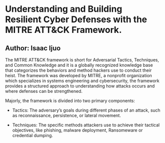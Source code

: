 <html>
<html lang="en">
<head>
    <meta charset="UTF-8">
    <meta name="viewport" content="width=device-width, initial-scale=1.0">
    <meta name="Isaac Ijuo">
    <meta name="Mitre Att&ck">
    <meta name="What is Mitre Attack?">
    <meta name="How does the Mitre Attack works?">
</head>
<body>
<h1> Understanding and Building Resilient Cyber Defenses with the MITRE ATT&CK Framework.</h1>
<h2> Author: Isaac Ijuo </h2>
<p>The MITRE ATT&CK framework is short for Adversarial Tactics, Techniques, and Common Knowledge and it is a globally recognized knowledge base that categorizes the behaviors and method hackers use to conduct their heist. The framework was developed by MITRE, a nonprofit organization which specializes in systems engineering and cybersecurity, the framework provides a structured approach to understanding how attacks occurs and where defenses can be strengthened.

Majorly, the framework is divided into two primary components:


- Tactics: The adversary’s goals during different phases of an attack, such as reconnaissance, persistence, or lateral movement.

- Techniques: The specific methods attackers use to achieve their tactical objectives, like phishing, malware deployment, Ransomeware or credential dumping.


</body>
</html>